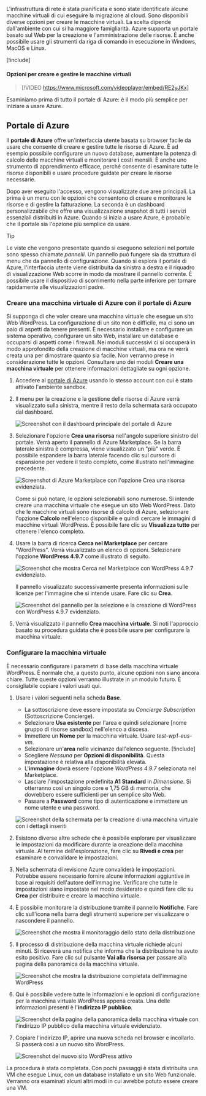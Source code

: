 L'infrastruttura di rete è stata pianificata e sono state identificate alcune macchine virtuali di cui eseguire la migrazione al cloud. Sono disponibili diverse opzioni per creare le macchine virtuali. La scelta dipende dall'ambiente con cui si ha maggiore famigliarità. Azure supporta un portale basato sul Web per la creazione e l'amministrazione delle risorse. È anche possibile usare gli strumenti da riga di comando in esecuzione in Windows, MacOS e Linux.

[!include[](../../../includes/azure-sandbox-activate.md)]

#### <a name="options-to-create-and-manage-vms"></a>Opzioni per creare e gestire le macchine virtuali

> [!VIDEO https://www.microsoft.com/videoplayer/embed/RE2yJKx]

Esaminiamo prima di tutto il portale di Azure: è il modo più semplice per iniziare a usare Azure.

## <a name="azure-portal"></a>Portale di Azure

Il **portale di Azure** offre un'interfaccia utente basata su browser facile da usare che consente di creare e gestire tutte le risorse di Azure. È ad esempio possibile configurare un nuovo database, aumentare la potenza di calcolo delle macchine virtuali e monitorare i costi mensili. È anche uno strumento di apprendimento efficace, perché consente di esaminare tutte le risorse disponibili e usare procedure guidate per creare le risorse necessarie.

Dopo aver eseguito l'accesso, vengono visualizzate due aree principali. La prima è un menu con le opzioni che consentono di creare e monitorare le risorse e di gestire la fatturazione. La seconda è un dashboard personalizzabile che offre una visualizzazione snapshot di tutti i servizi essenziali distribuiti in Azure. Quando si inizia a usare Azure, è probabile che il portale sia l'opzione più semplice da usare.

> [!TIP]
> Le viste che vengono presentate quando si eseguono selezioni nel portale sono spesso chiamate _pannelli_. Un pannello può fungere sia da struttura di menu che da pannello di configurazione. Quando si esplora il portale di Azure, l'interfaccia utente viene distribuita da sinistra a destra e il riquadro di visualizzazione Web scorre in modo da mostrare il pannello corrente. È possibile usare il dispositivo di scorrimento nella parte inferiore per tornare rapidamente alle visualizzazioni padre.

### <a name="create-an-azure-vm-with-the-azure-portal"></a>Creare una macchina virtuale di Azure con il portale di Azure

Si supponga di che voler creare una macchina virtuale che esegue un sito Web WordPress. La configurazione di un sito non è difficile, ma ci sono un paio di aspetti da tenere presenti. È necessario installare e configurare un sistema operativo, configurare un sito Web, installare un database e occuparsi di aspetti come i firewall. Nei moduli successivi ci si occuperà in modo approfondito della creazione di macchine virtuali, ma ora ne verrà creata una per dimostrare quanto sia facile. Non verranno prese in considerazione tutte le opzioni. Consultare uno dei moduli **Creare una macchina virtuale** per ottenere informazioni dettagliate su ogni opzione.

1. Accedere al [portale di Azure](https://portal.azure.com/learn.docs.microsoft.com?azure-portal=true) usando lo stesso account con cui è stato attivato l'ambiente sandbox.

1. Il menu per la creazione e la gestione delle risorse di Azure verrà visualizzato sulla sinistra, mentre il resto della schermata sarà occupato dal dashboard.

    ![Screenshot con il dashboard principale del portale di Azure](../media/3-dashboard-page.png)

1. Selezionare l'opzione **Crea una risorsa** nell'angolo superiore sinistro del portale. Verrà aperto il pannello di Azure Marketplace. Se la barra laterale sinistra è compressa, viene visualizzato un "più" verde. È possibile espandere la barra laterale facendo clic sul cursore di espansione per vedere il testo completo, come illustrato nell'immagine precedente.

    ![Screenshot di Azure Marketplace con l'opzione Crea una risorsa evidenziata.](../media/3-create-new-resource.png)

    Come si può notare, le opzioni selezionabili sono numerose. Si intende creare una macchina virtuale che esegue un sito Web WordPress. Dato che le macchine virtuali sono risorse di calcolo di Azure, selezionare l'opzione **Calcolo** nell'elenco disponibile e quindi cercare le immagini di macchine virtuali WordPress. È possibile fare clic su **Visualizza tutto** per ottenere l'elenco completo.

1. Usare la barra di ricerca **Cerca nel Marketplace** per cercare "WordPress". Verrà visualizzato un elenco di opzioni. Selezionare l'opzione **WordPress 4.9.7** come illustrato di seguito.

    ![Screenshot che mostra Cerca nel Marketplace con WordPress 4.9.7 evidenziato.](../media/3-search-vm-image.png)

    Il pannello visualizzato successivamente presenta informazioni sulle licenze per l'immagine che si intende usare. Fare clic su **Crea**.

    ![Screenshot del pannello per la selezione e la creazione di WordPress con WordPress 4.9.7 evidenziato.](../media/3-create-vm-image.png)

1. Verrà visualizzato il pannello **Crea macchina virtuale**. Si noti l'approccio basato su procedura guidata che è possibile usare per configurare la macchina virtuale.

### <a name="configure-the-vm"></a>Configurare la macchina virtuale

È necessario configurare i parametri di base della macchina virtuale WordPress. È normale che, a questo punto, alcune opzioni non siano ancora chiare. Tutte queste opzioni verranno illustrate in un modulo futuro. È consigliabile copiare i valori usati qui.

1. Usare i valori seguenti nella scheda **Base**.
    - La sottoscrizione deve essere impostata su _Concierge Subscription_ (Sottoscrizione Concierge).
    - Selezionare **Usa esistente** per l'area e quindi selezionare <rgn>[nome gruppo di risorse sandbox]</rgn> nell'elenco a discesa.
    - Immettere un **Nome** per la macchina virtuale. Usare _test-wp1-eus-vm_.
    - Selezionare un'**area** nelle vicinanze dall'elenco seguente.
        [!include[](../../../includes/azure-sandbox-regions-note-friendly.md)]
    - Scegliere _Nessuna_ per **Opzioni di disponibilità**. Questa impostazione è relativa alla disponibilità elevata.
    - L'**immagine** dovrà essere l'opzione _WordPress 4.9.7_ selezionata nel Marketplace.
    - Lasciare l'impostazione predefinita **A1 Standard** in _Dimensione_. Si otterranno così un singolo core e 1,75 GB di memoria, che dovrebbero essere sufficienti per un semplice sito Web.
    - Passare a **Password** come tipo di autenticazione e immettere un nome utente e una password.

    ![Screenshot della schermata per la creazione di una macchina virtuale con i dettagli inseriti](../media/3-create-vm-1.png)

1. Esistono diverse altre schede che è possibile esplorare per visualizzare le impostazioni da modificare durante la creazione della macchina virtuale. Al termine dell'esplorazione, fare clic su **Rivedi e crea** per esaminare e convalidare le impostazioni.

1. Nella schermata di revisione Azure convaliderà le impostazioni. Potrebbe essere necessario fornire alcune informazioni aggiuntive in base ai requisiti dell'autore dell'immagine. Verificare che tutte le impostazioni siano impostate nel modo desiderato e quindi fare clic su **Crea** per distribuire e creare la macchina virtuale.

1. È possibile monitorare la distribuzione tramite il pannello **Notifiche**. Fare clic sull'icona nella barra degli strumenti superiore per visualizzare o nascondere il pannello.

    ![Screenshot che mostra il monitoraggio dello stato della distribuzione](../media/3-deploying.png)

1. Il processo di distribuzione della macchina virtuale richiede alcuni minuti. Si riceverà una notifica che informa che la distribuzione ha avuto esito positivo. Fare clic sul pulsante **Vai alla risorsa** per passare alla pagina della panoramica della macchina virtuale.

    ![Screenshot che mostra la distribuzione completata dell'immagine WordPress](../media/3-deployment-succeeded.png)

1. Qui è possibile vedere tutte le informazioni e le opzioni di configurazione per la macchina virtuale WordPress appena creata. Una delle informazioni presenti è l'**indirizzo IP pubblico**.

    ![Screenshot della pagina della panoramica della macchina virtuale con l'indirizzo IP pubblico della macchina virtuale evidenziato.](../media/3-public-ip-address.png)

11. Copiare l'indirizzo IP, aprire una nuova scheda nel browser e incollarlo. Si passerà così a un nuovo sito WordPress.

    ![Screenshot del nuovo sito WordPress attivo](../media/3-my-new-blog.png)

La procedura è stata completata. Con pochi passaggi è stata distribuita una VM che esegue Linux, con un database installato e un sito Web funzionale. Verranno ora esaminati alcuni altri modi in cui avrebbe potuto essere creare una VM.
